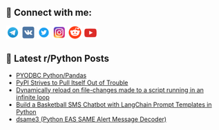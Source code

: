 ## 🔎 Connect with me:
[<img src="https://github.com/bullbesh/bullbesh/blob/main/images/Telegram.png" width="32" height="32" />](https://t.me/bullbesh)
[<img src="https://github.com/bullbesh/bullbesh/blob/main/images/VK.png" width="32" height="32" />](https://vk.com/bullbesh)
[<img src="https://github.com/bullbesh/bullbesh/blob/main/images/Twitter.png" width="32" height="32" />](https://twitter.com/bullbesh1)
[<img src="https://github.com/bullbesh/bullbesh/blob/main/images/Instagram.png" width="32" height="32" />](https://www.instagram.com/bullbesh)
[<img src="https://github.com/bullbesh/bullbesh/blob/main/images/Reddit.png" width="32" height="32" />](https://www.reddit.com/user/bullbesh)
[<img src="https://github.com/bullbesh/bullbesh/blob/main/images/YouTube.png" width="32" height="32" />](https://www.youtube.com/channel/UCtfjRs6uzgq5mfm8S06WTcg)

## 📕 Latest r/Python Posts
<!-- BLOG-POST-LIST:START -->
- [PYODBC Python/Pandas](https://www.reddit.com/r/Python/comments/13xvrcw/pyodbc_pythonpandas/)
- [PyPI Strives to Pull Itself Out of Trouble](https://www.reddit.com/r/Python/comments/13xv2xc/pypi_strives_to_pull_itself_out_of_trouble/)
- [Dynamically reload on file-changes made to a script running in an infinite loop](https://www.reddit.com/r/Python/comments/13xukvm/dynamically_reload_on_filechanges_made_to_a/)
- [Build a Basketball SMS Chatbot with LangChain Prompt Templates in Python](https://www.reddit.com/r/Python/comments/13xrpye/build_a_basketball_sms_chatbot_with_langchain/)
- [dsame3 &lpar;Python EAS SAME Alert Message Decoder&rpar;](https://www.reddit.com/r/Python/comments/13xr7z9/dsame3_python_eas_same_alert_message_decoder/)
<!-- BLOG-POST-LIST:END -->
